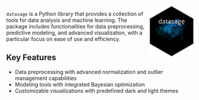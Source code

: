 <img src="assets/logo.png" align="right" height="139"/>

`datasage` is a Python library that provides a collection of tools for data analysis and machine learning. The package includes functionalities for data preprocessing, predictive modeling, and advanced visualization, with a particular focus on ease of use and efficiency.

## Key Features
- Data preprocessing with advanced normalization and outlier management capabilities
- Modeling tools with integrated Bayesian optimization
- Customizable visualizations with predefined dark and light themes